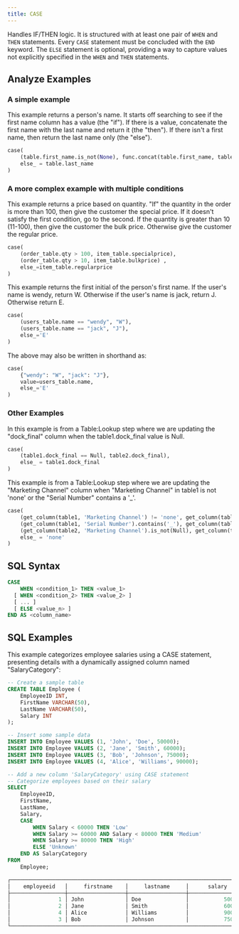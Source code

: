 ```yaml
---
title: CASE
---
```


Handles IF/THEN logic. It is structured with at least one pair of `WHEN` and `THEN` statements. Every `CASE` statement must be concluded with the `END` keyword. The `ELSE` statement is optional, providing a way to capture values not explicitly specified in the `WHEN` and `THEN` statements.

## Analyze Examples

### A simple example
This example returns a person's name. It starts off searching to see if the first name column has a value (the "if"). If there is a value, concatenate the first name with the last name and return it (the "then"). If there isn't a first name, then return the last name only (the "else").

```python
case(
    (table.first_name.is_not(None), func.concat(table.first_name, table.last_name)), 
    else_ = table.last_name
)
```

### A more complex example with multiple conditions
This example returns a price based on quantity. "If" the quantity in the order is more than 100, then give the customer the special price. If it doesn't satisfy the first condition, go to the second. If the quantity is greater than 10 (11-100), then give the customer the bulk price. Otherwise give the customer the regular price.

```python
case( 
    (order_table.qty > 100, item_table.specialprice), 
    (order_table.qty > 10, item_table.bulkprice) , 
    else_=item_table.regularprice
)
```

This example returns the first initial of the person's first name. If the user's name is wendy, return W. Otherwise if the user's name is jack, return J. Otherwise return E.

```python
case( 
    (users_table.name == "wendy", "W"), 
    (users_table.name == "jack", "J"), 
    else_='E'
)
```

The above may also be written in shorthand as:

```python
case(
    {"wendy": "W", "jack": "J"}, 
    value=users_table.name, 
    else_='E' 
)
```

### Other Examples
In this example is from a Table:Lookup step where we are updating the "dock_final" column when the table1.dock_final value is Null.
```python
case(
    (table1.dock_final == Null, table2.dock_final),
    else_ = table1.dock_final
)
```

This example is from a Table:Lookup step where we are updating the "Marketing Channel" column when "Marketing Channel" in table1 is not 'none' or the "Serial Number" contains a '_'.
```python
case(
    (get_column(table1, 'Marketing Channel') != 'none', get_column(table1, 'Marketing Channel')),
    (get_column(table1, 'Serial Number').contains('_'), get_column(table1, 'Marketing Channel')),
    (get_column(table2, 'Marketing Channel').is_not(Null), get_column(table2, 'Marketing Channel')), 
    else_ = 'none'
)
```

## SQL Syntax

```sql
CASE
    WHEN <condition_1> THEN <value_1>
  [ WHEN <condition_2> THEN <value_2> ]
  [ ... ]
  [ ELSE <value_n> ]
END AS <column_name>
```

## SQL Examples

This example categorizes employee salaries using a CASE statement, presenting details with a dynamically assigned column named "SalaryCategory":

```sql
-- Create a sample table
CREATE TABLE Employee (
    EmployeeID INT,
    FirstName VARCHAR(50),
    LastName VARCHAR(50),
    Salary INT
);

-- Insert some sample data
INSERT INTO Employee VALUES (1, 'John', 'Doe', 50000);
INSERT INTO Employee VALUES (2, 'Jane', 'Smith', 60000);
INSERT INTO Employee VALUES (3, 'Bob', 'Johnson', 75000);
INSERT INTO Employee VALUES (4, 'Alice', 'Williams', 90000);

-- Add a new column 'SalaryCategory' using CASE statement
-- Categorize employees based on their salary
SELECT
    EmployeeID,
    FirstName,
    LastName,
    Salary,
    CASE
        WHEN Salary < 60000 THEN 'Low'
        WHEN Salary >= 60000 AND Salary < 80000 THEN 'Medium'
        WHEN Salary >= 80000 THEN 'High'
        ELSE 'Unknown'
    END AS SalaryCategory
FROM
    Employee;

┌──────────────────────────────────────────────────────────────────────────────────────────┐
│    employeeid   │     firstname    │     lastname     │      salary     │ salarycategory │
├─────────────────┼──────────────────┼──────────────────┼─────────────────┼────────────────┤
│               1 │ John             │ Doe              │           50000 │ Low            │
│               2 │ Jane             │ Smith            │           60000 │ Medium         │
│               4 │ Alice            │ Williams         │           90000 │ High           │
│               3 │ Bob              │ Johnson          │           75000 │ Medium         │
└──────────────────────────────────────────────────────────────────────────────────────────┘
```